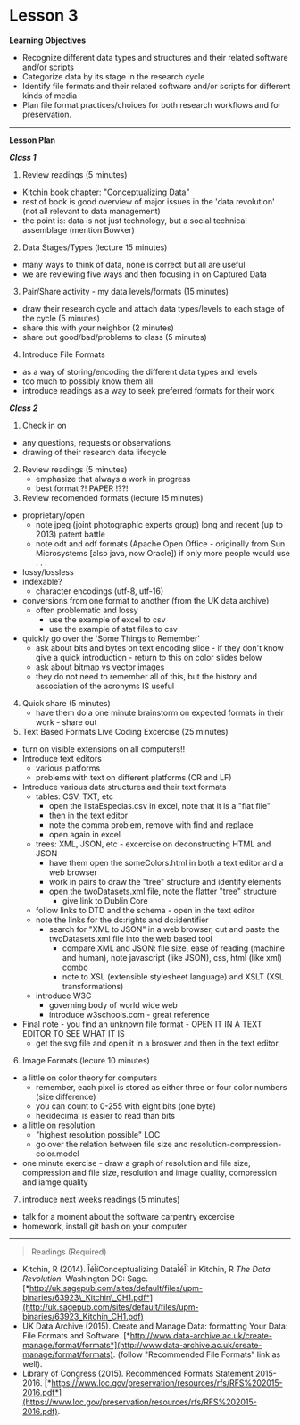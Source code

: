 Lesson 3
========

**Learning Objectives**
  - Recognize different data types and structures and their related software and/or scripts
  - Categorize data by its stage in the research cycle
  - Identify file formats and their related software and/or scripts for different kinds of media
  - Plan file format practices/choices for both research workflows and for preservation.

---

**Lesson Plan**

*__Class 1__*  

1. Review readings (5 minutes)
  - Kitchin book chapter: "Conceptualizing Data"
  - rest of book is good overview of major issues in the 'data revolution' (not all relevant to data management)
  - the point is: data is not just technology, but a social technical assemblage (mention Bowker)
2. Data Stages/Types (lecture 15 minutes) 
  - many ways to think of data, none is correct but all are useful
  - we are reviewing five ways and then focusing in on Captured Data
3. Pair/Share activity - my data levels/formats (15 minutes)
  - draw their research cycle and attach data types/levels to each stage of the cycle (5 minutes)
  - share this with your neighbor (2 minutes)
  - share out good/bad/problems to class (5 minutes)
4. Introduce File Formats 
  - as a way of storing/encoding the different data types and levels
  - too much to possibly know them all
  - introduce readings as a way to seek preferred formats for their work

*__Class 2__*  

1. Check in on
  - any questions, requests or observations
  - drawing of their research data lifecycle
2. Review readings (5 minutes)
    - emphasize that always a work in progress
    - best format ?! PAPER !??!
3. Review recomended formats (lecture 15 minutes) 
  - proprietary/open
    - note jpeg (joint photographic experts group) long and recent (up to 2013) patent battle
    - note odt and odf formats (Apache Open Office - originally from Sun Microsystems [also java, now Oracle]) if only more people would use . . .
  - lossy/lossless
  - indexable?
    - character encodings (utf-8, utf-16)
  - conversions from one format to another (from the UK data archive)
    - often problematic and lossy 
      - use the example of excel to csv
      - use the example of stat files to csv
  - quickly go over the 'Some Things to Remember'
    - ask about bits and bytes on text encoding slide - if they don't know give a quick introduction - return to this on color slides below
    - ask about bitmap vs vector images
    - they do not need to remember all of this, but the history and association of the acronyms IS useful
4. Quick share (5 minutes)
    - have them do a one minute brainstorm on expected formats in their work - share out
5. Text Based Formats Live Coding Excercise (25 minutes)
  - turn on visible extensions on all computers!!
  - Introduce text editors
    - various platforms
    - problems with text on different platforms (CR and LF)
  - Introduce various data structures and their text formats
    - tables: CSV, TXT, etc
      - open the listaEspecias.csv in excel, note that it is a "flat file"
      - then in the text editor
      - note the comma problem, remove with find and replace
      - open again in excel
    - trees: XML, JSON, etc - excercise on deconstructing HTML and JSON
      - have them open the someColors.html in both a text editor and a web browser
      - work in pairs to draw the "tree" structure and identify elements
      - open the twoDatasets.xml file, note the flatter "tree" structure
        - give link to Dublin Core
	- follow links to DTD and the schema - open in the text editor
	- note the links for the dc:rights and dc:identifier
      - search for "XML to JSON" in a web browser, cut and paste the twoDatasets.xml file into the web based tool
        - compare XML and JSON: file size, ease of reading (machine and human), note javascript (like JSON), css, html (like xml) combo
        - note to XSL (extensible stylesheet language) and XSLT (XSL transformations)
    - introduce W3C
      - governing body of world wide web
      - introduce w3schools.com - great reference
  - Final note - you find an unknown file format - OPEN IT IN A TEXT EDITOR TO SEE WHAT IT IS
    - get the svg file and open it in a broswer and then in the text editor
6. Image Formats (lecure 10 minutes)
  - a little on color theory for computers
    - remember, each pixel is stored as either three or four color numbers (size difference)
    - you can count to 0-255 with eight bits (one byte)
    - hexidecimal is easier to read than bits
  - a little on resolution
    - "highest resolution possible" LOC
    - go over the relation between file size and resolution-compression-color.model
  - one minute exercise - draw a graph of resolution and file size, compression and file size, resolution and image quality, compression and iamge quality
7. introduce next weeks readings (5 minutes)
  - talk for a moment about the software carpentry excercise
  - homework, install git bash on your computer

---

> Readings (Required)

  - Kitchin, R (2014). ÎéÎíConceptualizing DataÎéÎí in Kitchin, R *The Data Revolution.* Washington DC: Sage. [*http://uk.sagepub.com/sites/default/files/upm-binaries/63923\_Kitchin\_CH1.pdf*](http://uk.sagepub.com/sites/default/files/upm-binaries/63923_Kitchin_CH1.pdf)
  - UK Data Archive (2015). Create and Manage Data: formatting Your Data: File Formats and Software. [*http://www.data-archive.ac.uk/create-manage/format/formats*](http://www.data-archive.ac.uk/create-manage/format/formats). (follow "Recommended File Formats" link as well).
  - Library of Congress (2015). Recommended Formats Statement 2015-2016. [*https://www.loc.gov/preservation/resources/rfs/RFS%202015-2016.pdf*](https://www.loc.gov/preservation/resources/rfs/RFS%202015-2016.pdf).
